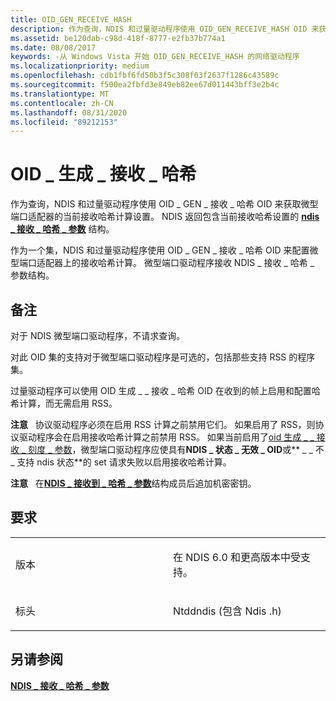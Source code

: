 ```yaml
---
title: OID_GEN_RECEIVE_HASH
description: 作为查询，NDIS 和过量驱动程序使用 OID_GEN_RECEIVE_HASH OID 来获取微型端口适配器的当前接收哈希计算设置。
ms.assetid: be120dab-c98d-418f-8777-e2fb37b774a1
ms.date: 08/08/2017
keywords: -从 Windows Vista 开始 OID_GEN_RECEIVE_HASH 的网络驱动程序
ms.localizationpriority: medium
ms.openlocfilehash: cdb1fbf6fd50b3f5c308f03f2637f1286c43589c
ms.sourcegitcommit: f500ea2fbfd3e849eb82ee67d011443bff3e2b4c
ms.translationtype: MT
ms.contentlocale: zh-CN
ms.lasthandoff: 08/31/2020
ms.locfileid: "89212153"
---
```

# <a name="oid_gen_receive_hash"></a>OID \_ 生成 \_ 接收 \_ 哈希


作为查询，NDIS 和过量驱动程序使用 OID \_ GEN \_ 接收 \_ 哈希 OID 来获取微型端口适配器的当前接收哈希计算设置。 NDIS 返回包含当前接收哈希设置的 [**ndis \_ 接收 \_ 哈希 \_ 参数**](/windows-hardware/drivers/ddi/ntddndis/ns-ntddndis-_ndis_receive_hash_parameters) 结构。

作为一个集，NDIS 和过量驱动程序使用 OID \_ GEN \_ 接收 \_ 哈希 OID 来配置微型端口适配器上的接收哈希计算。 微型端口驱动程序接收 NDIS \_ 接收 \_ 哈希 \_ 参数结构。

<a name="remarks"></a>备注
-------

对于 NDIS 微型端口驱动程序，不请求查询。

对此 OID 集的支持对于微型端口驱动程序是可选的，包括那些支持 RSS 的程序集。

过量驱动程序可以使用 OID 生成 \_ \_ 接收 \_ 哈希 OID 在收到的帧上启用和配置哈希计算，而无需启用 RSS。

**注意**   协议驱动程序必须在启用 RSS 计算之前禁用它们。 如果启用了 RSS，则协议驱动程序会在启用接收哈希计算之前禁用 RSS。 如果当前启用了[oid 生成 \_ \_ 接收 \_ 刻度 \_ 参数](oid-gen-receive-scale-parameters.md)，微型端口驱动程序应使具有**NDIS \_ 状态 \_ 无效 \_ OID**或** \_ \_ 不 \_ 支持 ndis 状态**的 set 请求失败以启用接收哈希计算。

 

**注意**   在[**NDIS \_ 接收到 \_ 哈希 \_ 参数**](/windows-hardware/drivers/ddi/ntddndis/ns-ntddndis-_ndis_receive_hash_parameters)结构成员后追加机密密钥。

 

<a name="requirements"></a>要求
------------

<table>
<colgroup>
<col width="50%" />
<col width="50%" />
</colgroup>
<tbody>
<tr class="odd">
<td><p>版本</p></td>
<td><p>在 NDIS 6.0 和更高版本中受支持。</p></td>
</tr>
<tr class="even">
<td><p>标头</p></td>
<td>Ntddndis (包含 Ndis .h) </td>
</tr>
</tbody>
</table>

## <a name="see-also"></a>另请参阅


[**NDIS \_ 接收 \_ 哈希 \_ 参数**](/windows-hardware/drivers/ddi/ntddndis/ns-ntddndis-_ndis_receive_hash_parameters)

 

